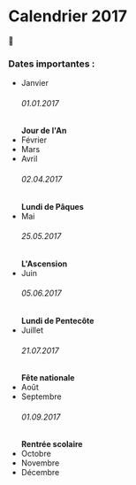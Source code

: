 # Calendrier 2017
  :icecream:
### Dates importantes :
* Janvier 
  ###### 01.01.2017 
  **Jour de l'An**
* Février
* Mars
* Avril
  ###### 02.04.2017 
  **Lundi de Pâques**
* Mai
  ###### 25.05.2017 
  **L'Ascension**
* Juin
  ###### 05.06.2017 
  **Lundi de Pentecôte**
* Juillet
  ###### 21.07.2017 
  **Fête nationale**
* Août
* Septembre
  ###### 01.09.2017 
  **Rentrée scolaire**
* Octobre
* Novembre
* Décembre
